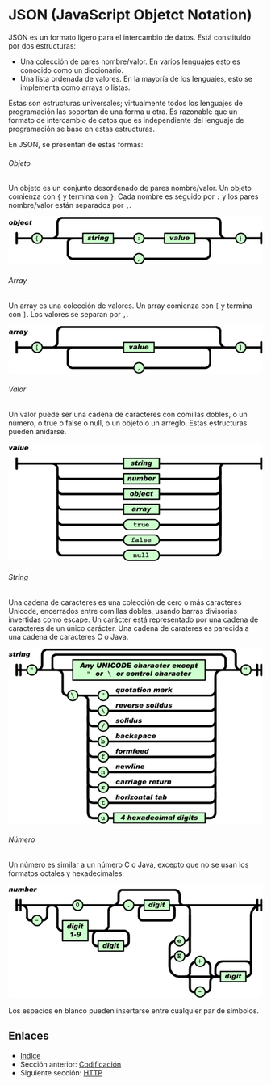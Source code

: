 # JSON (JavaScript Objetct Notation)
JSON es un formato ligero para el intercambio de datos. Está constituído por dos estructuras:

- Una colección de pares nombre/valor. En varios lenguajes esto es conocido como un diccionario.
- Una lista ordenada de valores. En la mayoría de los lenguajes, esto se implementa como arrays o listas.

Estas son estructuras universales; virtualmente todos los lenguajes de programación las soportan de una forma u otra. Es razonable que un formato de intercambio de datos que es independiente del lenguaje de programación se base en estas estructuras.

En JSON, se presentan de estas formas:

###### Objeto

Un objeto es un conjunto desordenado de pares nombre/valor. Un objeto comienza con `{` y termina con `}`. Cada nombre es seguido por `:` y los pares nombre/valor están separados por `,`. 

![](images/02-object.gif?raw=true)

###### Array

Un array es una colección de valores. Un array comienza con `[` y termina con `]`. Los valores se separan por `,`.

![](images/02-array.gif?raw=true)

###### Valor

Un valor puede ser una cadena de caracteres con comillas dobles, o un número, o true o false o null, o un objeto o un arreglo. Estas estructuras pueden anidarse.

![](images/02-value.gif?raw=true)

###### String

Una cadena de caracteres es una colección de cero o más caracteres Unicode, encerrados entre comillas dobles, usando barras divisorias invertidas como escape. Un carácter está representado por una cadena de caracteres de un único carácter. Una cadena de carateres es parecida a una cadena de caracteres C o Java.

![](images/02-string.gif?raw=true)

###### Número

Un número es similar a un número C o Java, excepto que no se usan los formatos octales y hexadecimales.

![](images/02-number.gif?raw=true)

Los espacios en blanco pueden insertarse entre cualquier par de símbolos.

## Enlaces

- [Indice](preface.md)
- Sección anterior: [Codificación](01.0.md)
- Siguiente sección: [HTTP](03.0.md)
